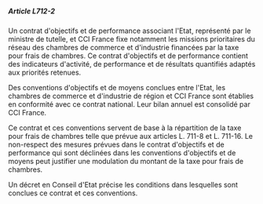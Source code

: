 ##### Article L712-2

Un contrat d'objectifs et de performance associant l'Etat, représenté par le ministre de tutelle, et CCI France fixe notamment les missions prioritaires du réseau des chambres de commerce et d'industrie financées par la taxe pour frais de chambres. Ce contrat d'objectifs et de performance contient des indicateurs d'activité, de performance et de résultats quantifiés adaptés aux priorités retenues.

Des conventions d'objectifs et de moyens conclues entre l'Etat, les chambres de commerce et d'industrie de région et CCI France sont établies en conformité avec ce contrat national. Leur bilan annuel est consolidé par CCI France.

Ce contrat et ces conventions servent de base à la répartition de la taxe pour frais de chambres telle que prévue aux articles L. 711-8 et L. 711-16. Le non-respect des mesures prévues dans le contrat d'objectifs et de performance qui sont déclinées dans les conventions d'objectifs et de moyens peut justifier une modulation du montant de la taxe pour frais de chambres.

Un décret en Conseil d'Etat précise les conditions dans lesquelles sont conclues ce contrat et ces conventions.

